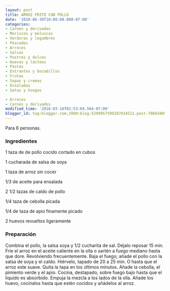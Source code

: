 ```yaml
---
layout: post
title: ARROZ FRITO CON POLLO
date: '2010-06-30T10:00:00.000-07:00'
categories:
- Carnes y derivados
- Mariscos y moluscos
- Verduras y legumbres
- Pescados
- Arroces
- Salsas
- Postres y dulces
- Huevos y lácteos
- Pastas
- Entrantes y bocadillos
- Frutas
- Sopas y cremas
- Ensaladas
- Setas y hongos

- Arroces
- Carnes y derivados
modified_time: '2016-03-16T01:53:04.564-07:00'
blogger_id: tag:blogger.com,1999:blog-5299957599287034512.post-7868340503580332976
---
```


Para 6 personas.

<h3>Ingredientes</h3>

1 taza de de pollo cocido cortado en cubos

1 cucharada de salsa de soya

1 taza de arroz sin cocer

1/3 de aceite para ensalada

2 1/2 tazas de caldo de pollo

1/4 taza de cebolla picada

1/4 de taza de apio finamente picado

2 huevos revueltos ligeramente

<h3>Preparación</h3>

Combina el pollo, la salsa soya y 1/2 cucharita de sal. Déjalo reposar 15 min. Fríe el arroz en el aceite caliente en la olla o sartén a fuego mediano hasta que dore. Revolviendo frecuentemente. Baja el fuego; añade el pollo con la salsa de soya y el caldo. Hiérvelo, tapado de 20 a 25 min. O hasta que el arroz este suave. Quita la tapa en los últimos minutos. Añade la cebolla, el pimiento verde y el apio. Cocina, destapado, sobre fuego bajo hasta que el liquido es absorbido. Empuja la mezcla a los lados de la olla. Añade los huevo, cocínalos hasta que estén cocidos y añádelos al arroz.

